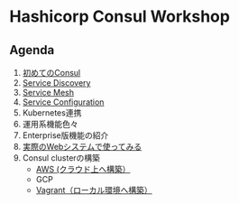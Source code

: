 # Hashicorp Consul Workshop

## Agenda

1. [初めてのConsul](contents/hello-consul.md)
1. [Service Discovery](contents/srd.md)
1. [Service Mesh](contents/mesh.md)
1. [Service Configuration](contents/scf.md)
1. Kubernetes連携
1. 運用系機能色々
1. Enterprise版機能の紹介
1. [実際のWebシステムで使ってみる](contents/utilities.md)
1. Consul clusterの構築
	* [AWS (クラウド上へ構築）](assets/cluster_setup/aws/README.md)
	* GCP
	* [Vagrant（ローカル環境へ構築）](assets/cluster_setup/vagrant/README.md)
